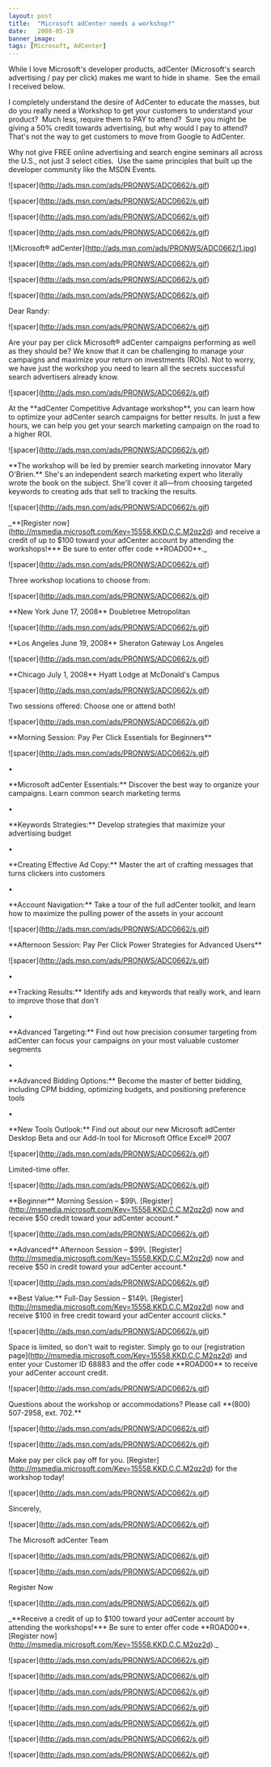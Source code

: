 ```yaml
---
layout: post
title:  "Microsoft adCenter needs a workshop?"
date:   2008-05-19
banner_image: 
tags: [Microsoft, AdCenter]
---
```


While I love Microsoft's developer products, adCenter (Microsoft's search advertising / pay per click) makes me want to hide in shame.  See the email I received below.

I completely understand the desire of AdCenter to educate the masses, but do you really need a Workshop to get your customers to understand your product?  Much less, require them to PAY to attend?  Sure you might be giving a 50% credit towards advertising, but why would I pay to attend?  That's not the way to get customers to move from Google to AdCenter.

Why not give FREE online advertising and search engine seminars all across the U.S., not just 3 select cities.  Use the same principles that built up the developer community like the MSDN Events.


!\[spacer\](http://ads.msn.com/ads/PRONWS/ADC0662/s.gif)

!\[spacer\](http://ads.msn.com/ads/PRONWS/ADC0662/s.gif)

!\[spacer\](http://ads.msn.com/ads/PRONWS/ADC0662/s.gif)

!\[spacer\](http://ads.msn.com/ads/PRONWS/ADC0662/s.gif)

!\[Microsoft® adCenter\](http://ads.msn.com/ads/PRONWS/ADC0662/1.jpg)

!\[spacer\](http://ads.msn.com/ads/PRONWS/ADC0662/s.gif)

!\[spacer\](http://ads.msn.com/ads/PRONWS/ADC0662/s.gif)

!\[spacer\](http://ads.msn.com/ads/PRONWS/ADC0662/s.gif)

Dear Randy:

!\[spacer\](http://ads.msn.com/ads/PRONWS/ADC0662/s.gif)

Are your pay per click Microsoft® adCenter campaigns performing as well as they should be? We know that it can be challenging to manage your campaigns and maximize your return on investments (ROIs). Not to worry, we have just the workshop you need to learn all the secrets successful search advertisers already know.

!\[spacer\](http://ads.msn.com/ads/PRONWS/ADC0662/s.gif)

At the \*\*adCenter Competitive Advantage workshop\*\*, you can learn how to optimize your adCenter search campaigns for better results. In just a few hours, we can help you get your search marketing campaign on the road to a higher ROI.

!\[spacer\](http://ads.msn.com/ads/PRONWS/ADC0662/s.gif)

\*\*The workshop will be led by premier search marketing innovator Mary O'Brien.\*\* She's an independent search marketing expert who literally wrote the book on the subject. She'll cover it all—from choosing targeted keywords to creating ads that sell to tracking the results.

!\[spacer\](http://ads.msn.com/ads/PRONWS/ADC0662/s.gif)

\_\*\*\[Register now\](http://msmedia.microsoft.com/Key=15558.KKD.C.C.M2qz2d) and receive a credit of up to $100 toward your adCenter account by attending the workshops!\*\*\* Be sure to enter offer code \*\*ROAD00\*\*.\_

!\[spacer\](http://ads.msn.com/ads/PRONWS/ADC0662/s.gif)

Three workshop locations to choose from:

!\[spacer\](http://ads.msn.com/ads/PRONWS/ADC0662/s.gif)

\*\*New York June 17, 2008\*\* Doubletree Metropolitan

!\[spacer\](http://ads.msn.com/ads/PRONWS/ADC0662/s.gif)

\*\*Los Angeles June 19, 2008\*\* Sheraton Gateway Los Angeles

!\[spacer\](http://ads.msn.com/ads/PRONWS/ADC0662/s.gif)

\*\*Chicago July 1, 2008\*\* Hyatt Lodge at McDonald's Campus

!\[spacer\](http://ads.msn.com/ads/PRONWS/ADC0662/s.gif)

Two sessions offered: Choose one or attend both!

!\[spacer\](http://ads.msn.com/ads/PRONWS/ADC0662/s.gif)

\*\*Morning Session: Pay Per Click Essentials for Beginners\*\*

!\[spacer\](http://ads.msn.com/ads/PRONWS/ADC0662/s.gif)

•

\*\*Microsoft adCenter Essentials:\*\* Discover the best way to organize your campaigns. Learn common search marketing terms

•

\*\*Keywords Strategies:\*\* Develop strategies that maximize your advertising budget

•

\*\*Creating Effective Ad Copy:\*\* Master the art of crafting messages that turns clickers into customers

•

\*\*Account Navigation:\*\* Take a tour of the full adCenter toolkit, and learn how to maximize the pulling power of the assets in your account

!\[spacer\](http://ads.msn.com/ads/PRONWS/ADC0662/s.gif)

\*\*Afternoon Session: Pay Per Click Power Strategies for Advanced Users\*\*

!\[spacer\](http://ads.msn.com/ads/PRONWS/ADC0662/s.gif)

•

\*\*Tracking Results:\*\* Identify ads and keywords that really work, and learn to improve those that don't

•

\*\*Advanced Targeting:\*\* Find out how precision consumer targeting from adCenter can focus your campaigns on your most valuable customer segments

•

\*\*Advanced Bidding Options:\*\* Become the master of better bidding, including CPM bidding, optimizing budgets, and positioning preference tools

•

\*\*New Tools Outlook:\*\* Find out about our new Microsoft adCenter Desktop Beta and our Add-In tool for Microsoft Office Excel® 2007

!\[spacer\](http://ads.msn.com/ads/PRONWS/ADC0662/s.gif)

Limited-time offer.

!\[spacer\](http://ads.msn.com/ads/PRONWS/ADC0662/s.gif)

\*\*Beginner\*\* Morning Session – $99\\. \[Register\](http://msmedia.microsoft.com/Key=15558.KKD.C.C.M2qz2d) now and receive $50 credit toward your adCenter account.\*

!\[spacer\](http://ads.msn.com/ads/PRONWS/ADC0662/s.gif)

\*\*Advanced\*\* Afternoon Session – $99\\. \[Register\](http://msmedia.microsoft.com/Key=15558.KKD.C.C.M2qz2d) now and receive $50 in credit toward your adCenter account.\*

!\[spacer\](http://ads.msn.com/ads/PRONWS/ADC0662/s.gif)

\*\*Best Value:\*\* Full-Day Session – $149\\. \[Register\](http://msmedia.microsoft.com/Key=15558.KKD.C.C.M2qz2d) now and receive $100 in free credit toward your adCenter account clicks.\*

!\[spacer\](http://ads.msn.com/ads/PRONWS/ADC0662/s.gif)

Space is limited, so don't wait to register. Simply go to our \[registration page\](http://msmedia.microsoft.com/Key=15558.KKD.C.C.M2qz2d) and enter your Customer ID 68883 and the offer code \*\*ROAD00\*\* to receive your adCenter account credit.

!\[spacer\](http://ads.msn.com/ads/PRONWS/ADC0662/s.gif)

Questions about the workshop or accommodations? Please call \*\*(800) 507-2958, ext. 702.\*\*

!\[spacer\](http://ads.msn.com/ads/PRONWS/ADC0662/s.gif)

!\[spacer\](http://ads.msn.com/ads/PRONWS/ADC0662/s.gif)

Make pay per click pay off for you. \[Register\](http://msmedia.microsoft.com/Key=15558.KKD.C.C.M2qz2d) for the workshop today!

!\[spacer\](http://ads.msn.com/ads/PRONWS/ADC0662/s.gif)

Sincerely,

!\[spacer\](http://ads.msn.com/ads/PRONWS/ADC0662/s.gif)

The Microsoft adCenter Team

!\[spacer\](http://ads.msn.com/ads/PRONWS/ADC0662/s.gif)

!\[spacer\](http://ads.msn.com/ads/PRONWS/ADC0662/s.gif)

Register Now

!\[spacer\](http://ads.msn.com/ads/PRONWS/ADC0662/s.gif)

\_\*\*Receive a credit of up to $100 toward your adCenter account by attending the workshops!\*\*\* Be sure to enter offer code \*\*ROAD00\*\*. \[Register now\](http://msmedia.microsoft.com/Key=15558.KKD.C.C.M2qz2d).\_

!\[spacer\](http://ads.msn.com/ads/PRONWS/ADC0662/s.gif)

!\[spacer\](http://ads.msn.com/ads/PRONWS/ADC0662/s.gif)

!\[spacer\](http://ads.msn.com/ads/PRONWS/ADC0662/s.gif)

!\[spacer\](http://ads.msn.com/ads/PRONWS/ADC0662/s.gif)

!\[spacer\](http://ads.msn.com/ads/PRONWS/ADC0662/s.gif)

!\[spacer\](http://ads.msn.com/ads/PRONWS/ADC0662/s.gif)

!\[spacer\](http://ads.msn.com/ads/PRONWS/ADC0662/s.gif)